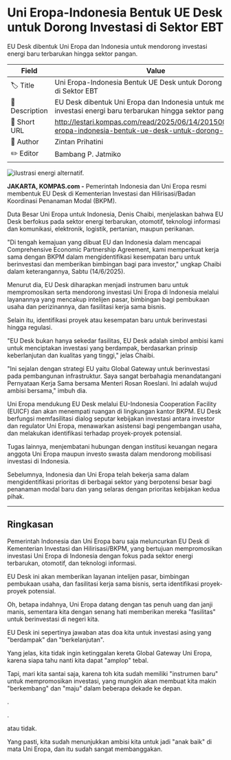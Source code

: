 # Uni Eropa-Indonesia Bentuk UE Desk untuk Dorong Investasi di Sektor EBT

EU Desk dibentuk Uni Eropa dan Indonesia untuk mendorong investasi energi baru terbarukan hingga sektor pangan. 

| Field         | Value                                                       |
|---------------|-------------------------------------------------------------|
| 🏷️ Title       | Uni Eropa-Indonesia Bentuk UE Desk untuk Dorong Investasi di Sektor EBT |
| 📝 Description | EU Desk dibentuk Uni Eropa dan Indonesia untuk mendorong investasi energi baru terbarukan hingga sektor pangan.  |
| 🔗 Short URL   | http://lestari.kompas.com/read/2025/06/14/201500986/uni-eropa-indonesia-bentuk-ue-desk-untuk-dorong- |
| 👤 Author      | Zintan Prihatini |
| ✏️ Editor      | Bambang P. Jatmiko |

![ilustrasi energi alternatif.](https://asset.kompas.com/crops/R6LDJtLKLCA13uaw6-Ft_O_6rbQ=/159x699:1428x1546/750x500/data/photo/2024/11/20/673da41660f00.png)

**JAKARTA, KOMPAS.com -** Pemerintah Indonesia dan Uni Eropa resmi membentuk EU Desk di Kementerian Investasi dan Hilirisasi/Badan Koordinasi Penanaman Modal (BKPM).

Duta Besar Uni Eropa untuk Indonesia, Denis Chaibi, menjelaskan bahwa EU Desk berfokus pada sektor energi terbarukan, otomotif, teknologi informasi dan komunikasi, elektronik, logistik, pertanian, maupun perikanan.

"Di tengah kemajuan yang dibuat EU dan Indonesia dalam mencapai Comprehensive Economic Partnership Agreement, kami memperkuat kerja sama dengan BKPM dalam mengidentifikasi kesempatan baru untuk berinvestasi dan memberikan bimbingan bagi para investor,\" ungkap Chaibi dalam keterangannya, Sabtu (14/6/2025).

Menurut dia, EU Desk diharapkan menjadi instrumen baru untuk mempromosikan serta mendorong investasi Uni Eropa di Indonesia melalui layanannya yang mencakup intelijen pasar, bimbingan bagi pembukaan usaha dan perizinannya, dan fasilitasi kerja sama bisnis.

Selain itu, identifikasi proyek atau kesempatan baru untuk berinvestasi hingga regulasi.

\"EU Desk bukan hanya sekedar fasilitas, EU Desk adalah simbol ambisi kami untuk menciptakan investasi yang berdampak, berdasarkan prinsip keberlanjutan dan kualitas yang tinggi,\" jelas Chaibi.

\"Ini sejalan dengan strategi EU yaitu Global Gateway untuk berinvestasi pada pembangunan infrastruktur. Saya sangat berbahagia menandatangani Pernyataan Kerja Sama bersama Menteri Rosan Roeslani. Ini adalah wujud ambisi bersama," imbuh dia.

Uni Eropa mendukung EU Desk melalui EU-Indonesia Cooperation Facility (EUICF) dan akan menempati ruangan di lingkungan kantor BKPM. EU Desk berfungsi memfasilitasi dialog seputar kebijakan investasi antara investor dan regulator Uni Eropa, menawarkan asistensi bagi pengembangan usaha, dan melakukan identifikasi terhadap proyek-proyek potensial.

Tugas lainnya, menjembatani hubungan dengan institusi keuangan negara anggota Uni Eropa maupun investo swasta dalam mendorong mobilisasi investasi di Indonesia.

Sebelumnya, Indonesia dan Uni Eropa telah bekerja sama dalam mengidentifikasi prioritas di berbagai sektor yang berpotensi besar bagi penanaman modal baru dan yang selaras dengan prioritas kebijakan kedua pihak.

---
## Ringkasan

Pemerintah Indonesia dan Uni Eropa baru saja meluncurkan EU Desk di Kementerian Investasi dan Hilirisasi/BKPM, yang bertujuan mempromosikan investasi Uni Eropa di Indonesia dengan fokus pada sektor energi terbarukan, otomotif, dan teknologi informasi.

 EU Desk ini akan memberikan layanan intelijen pasar, bimbingan pembukaan usaha, dan fasilitasi kerja sama bisnis, serta identifikasi proyek-proyek potensial.



Oh, betapa indahnya, Uni Eropa datang dengan tas penuh uang dan janji manis, sementara kita dengan senang hati memberikan mereka "fasilitas" untuk berinvestasi di negeri kita.

 EU Desk ini sepertinya jawaban atas doa kita untuk investasi asing yang "berdampak" dan "berkelanjutan".

 Yang jelas, kita tidak ingin ketinggalan kereta Global Gateway Uni Eropa, karena siapa tahu nanti kita dapat "amplop" tebal.

 Tapi, mari kita santai saja, karena toh kita sudah memiliki "instrumen baru" untuk mempromosikan investasi, yang mungkin akan membuat kita makin "berkembang" dan "maju" dalam beberapa dekade ke depan.

.

.

 atau tidak.

 Yang pasti, kita sudah menunjukkan ambisi kita untuk jadi "anak baik" di mata Uni Eropa, dan itu sudah sangat membanggakan.
